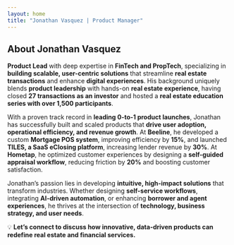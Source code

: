 ```yaml
---
layout: home
title: "Jonathan Vasquez | Product Manager"
---
```


## About Jonathan Vasquez

**Product Lead** with deep expertise in **FinTech and PropTech**, specializing in **building scalable, user-centric solutions** that streamline **real estate transactions** and enhance **digital experiences**. His background uniquely blends **product leadership** with hands-on **real estate experience**, having closed **27 transactions as an investor** and hosted a **real estate education series with over 1,500 participants**.

With a proven track record in **leading 0-to-1 product launches**, Jonathan has successfully built and scaled products that **drive user adoption, operational efficiency, and revenue growth**. At **Beeline**, he developed a custom **Mortgage POS system**, improving efficiency by **15%**, and launched **TILES, a SaaS eClosing platform**, increasing lender revenue by **30%**. At **Hometap**, he optimized customer experiences by designing a **self-guided appraisal workflow**, reducing friction by **20%** and boosting customer satisfaction.

Jonathan’s passion lies in developing **intuitive, high-impact solutions** that transform industries. Whether designing **self-service workflows**, integrating **AI-driven automation**, or enhancing **borrower and agent experiences**, he thrives at the intersection of **technology, business strategy, and user needs**.

💡 **Let’s connect to discuss how innovative, data-driven products can redefine real estate and financial services.**
